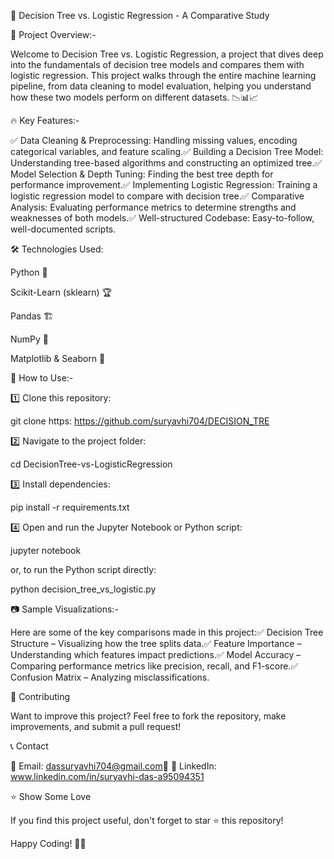 🌳 Decision Tree vs. Logistic Regression - A Comparative Study

🚀 Project Overview:-

Welcome to Decision Tree vs. Logistic Regression, a project that dives deep into the fundamentals of decision tree models and compares them with logistic regression. This project walks through the entire machine learning pipeline, from data cleaning to model evaluation, helping you understand how these two models perform on different datasets. 📉📊📈


🔥 Key Features:-

✅ Data Cleaning & Preprocessing: Handling missing values, encoding categorical variables, and feature scaling.✅ Building a Decision Tree Model: Understanding tree-based algorithms and constructing an optimized tree.✅ Model Selection & Depth Tuning: Finding the best tree depth for performance improvement.✅ Implementing Logistic Regression: Training a logistic regression model to compare with decision tree.✅ Comparative Analysis: Evaluating performance metrics to determine strengths and weaknesses of both models.✅ Well-structured Codebase: Easy-to-follow, well-documented scripts.


🛠️ Technologies Used:

Python 🐍

Scikit-Learn (sklearn) 🏆

Pandas 🏗️

NumPy 🔢

Matplotlib & Seaborn 🎨

📌 How to Use:-

1️⃣ Clone this repository:

git clone https: https://github.com/suryavhi704/DECISION_TRE 

2️⃣ Navigate to the project folder:

cd DecisionTree-vs-LogisticRegression  

3️⃣ Install dependencies:

pip install -r requirements.txt  

4️⃣ Open and run the Jupyter Notebook or Python script:

jupyter notebook  

or, to run the Python script directly:

python decision_tree_vs_logistic.py


📷 Sample Visualizations:-

Here are some of the key comparisons made in this project:✅ Decision Tree Structure – Visualizing how the tree splits data.✅ Feature Importance – Understanding which features impact predictions.✅ Model Accuracy – Comparing performance metrics like precision, recall, and F1-score.✅ Confusion Matrix – Analyzing misclassifications.
  

🌟 Contributing

Want to improve this project? Feel free to fork the repository, make improvements, and submit a pull request!

📞 Contact

📧 Email: dassuryavhi704@gmail.com🔗  🔗 LinkedIn: www.linkedin.com/in/suryavhi-das-a95094351

⭐ Show Some Love

If you find this project useful, don't forget to star ⭐ this repository!

Happy Coding! 🚀🎯

